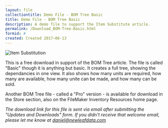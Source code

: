 ```yaml
---
layout: file
collectiontitle: Demo File - BOM Tree Basic
title: Demo File - BOM Tree Basic
description: A demo file to support the Item Substitute article.
permalink: /Download_BOM-Tree-Basic.html
formid: #
created: Created 2017–06-13
---
```


![Item Substitution](http://newleafdata.com/images/fmp_BOMTreeBasic.png)

This is a free download in support of the BOM Tree article.  The file is called "Basic" though it is anything but basic.  It creates a full tree, showing the dependancies in one view.  It also shows how many units are required, how many are available, how many unite can be made, and how many can be sold.

Another BOM Tree file - called a "Pro" version - is available for download in the Store section, also on the FileMaker Inventory Resources home page.

*The download link for this file is sent via email after submitting the "Updates and Downloads" form.  If you didn't receive that welcome email, please let me know at daniel@newleafdata.com*
